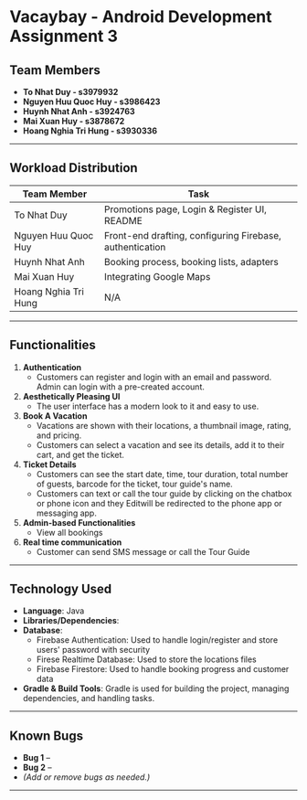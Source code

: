 # **Vacaybay - Android Development Assignment 3**

## Team Members

- **To Nhat Duy - s3979932**
- **Nguyen Huu Quoc Huy - s3986423**
- **Huynh Nhat Anh - s3924763**
- **Mai Xuan Huy - s3878672**
- **Hoang Nghia Tri Hung - s3930336**

---

## Workload Distribution

| **Team Member**     |                       **Task**                                                                     |
|---------------------|----------------------------------------------------------------------------------------------------|
| To Nhat Duy         | Promotions page, Login & Register UI, README                                                       |
| Nguyen Huu Quoc Huy | Front-end drafting, configuring Firebase, authentication                                           |
| Huynh Nhat Anh      | Booking process, booking lists, adapters                                                           |
| Mai Xuan Huy        | Integrating Google Maps                                                                            |
| Hoang Nghia Tri Hung| N/A                                                                                                |

---

## Functionalities

1. **Authentication**  
   - Customers can register and login with an email and password. Admin can login with a pre-created account.
2. **Aesthetically Pleasing UI**  
   - The user interface has a modern look to it and easy to use. 
3. **Book A Vacation**  
   - Vacations are shown with their locations, a thumbnail image, rating, and pricing.
   - Customers can select a vacation and see its details, add it to their cart, and get the ticket.
4. **Ticket Details**
   - Customers can see the start date,  time, tour duration, total number of guests, barcode for the ticket, tour guide's name.
   - Customers can text or call the tour guide by clicking on the chatbox or phone icon and they Editwill be redirected to the phone app or messaging app.  
5. **Admin-based Functionalities**
   - View all bookings
6. **Real time communication**
   - Customer can send SMS message or call the Tour Guide

---

## Technology Used

- **Language**: Java
- **Libraries/Dependencies**: 
- **Database**: 
   - Firebase Authentication: Used to handle login/register and store users' password with security
   - Firese Realtime Database: Used to store the locations files
   - Firebase Firestore: Used to handle booking progress and customer data
- **Gradle & Build Tools**: Gradle is used for building the project, managing dependencies, and handling tasks.

---

## Known Bugs

- **Bug 1** – 
- **Bug 2** – 
- *(Add or remove bugs as needed.)*

---


